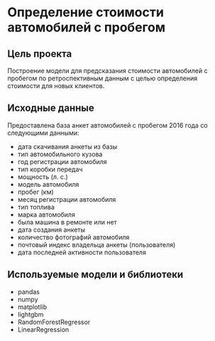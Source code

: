 # Определение стоимости автомобилей с пробегом

## Цель проекта 
Построение модели для предсказания стоимости автомобилей с пробегом по ретроспективным данным с целью определения стоимости для новых клиентов. 

## Исходные данные
Предоставлена база анкет автомобилей с пробегом 2016 года со следующими данными:
- дата скачивания анкеты из базы
-	тип автомобильного кузова
-	год регистрации автомобиля
-	тип коробки передач
-	мощность (л. с.)
-	модель автомобиля
-	пробег (км)
-	месяц регистрации автомобиля
-	тип топлива
-	марка автомобиля
-	была машина в ремонте или нет
-	дата создания анкеты
-	количество фотографий автомобиля
-	почтовый индекс владельца анкеты (пользователя)
-	дата последней активности пользователя

## Используемые модели и библиотеки
- pandas
- numpy
- matplotlib
- lightgbm
- RandomForestRegressor
- LinearRegression
